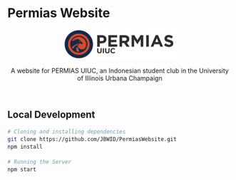 # Permias Website

<div align="center">
    <img src="./public/mainLogo.png" width="256"/>
    <p>A website for PERMIAS UIUC, an Indonesian student club in the University of Illinois Urbana Champaign</p>
    <br>
</div>

## Local Development
```bash
# Cloning and installing dependencies
git clone https://github.com/JBWID/PermiasWebsite.git
npm install

# Running the Server
npm start
```